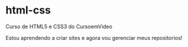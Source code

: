 # html-css
 Curso de HTML5 e CSS3 do CursoemVideo


Estou aprendendo a criar sites e agora vou gerenciar meus repositorios!